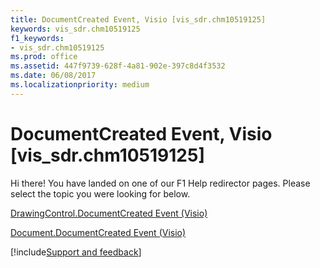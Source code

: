 ```yaml
---
title: DocumentCreated Event, Visio [vis_sdr.chm10519125]
keywords: vis_sdr.chm10519125
f1_keywords:
- vis_sdr.chm10519125
ms.prod: office
ms.assetid: 447f9739-628f-4a81-902e-397c8d4f3532
ms.date: 06/08/2017
ms.localizationpriority: medium
---
```



# DocumentCreated Event, Visio [vis_sdr.chm10519125]

Hi there! You have landed on one of our F1 Help redirector pages. Please select the topic you were looking for below.

[DrawingControl.DocumentCreated Event (Visio)](https://msdn.microsoft.com/library/f3640d72-cf6b-f08a-4d97-4f071a386358%28Office.15%29.aspx)

[Document.DocumentCreated Event (Visio)](https://msdn.microsoft.com/library/5d5c0c99-fce1-13fb-a2e1-98f829784ee6%28Office.15%29.aspx)

[!include[Support and feedback](~/includes/feedback-boilerplate.md)]